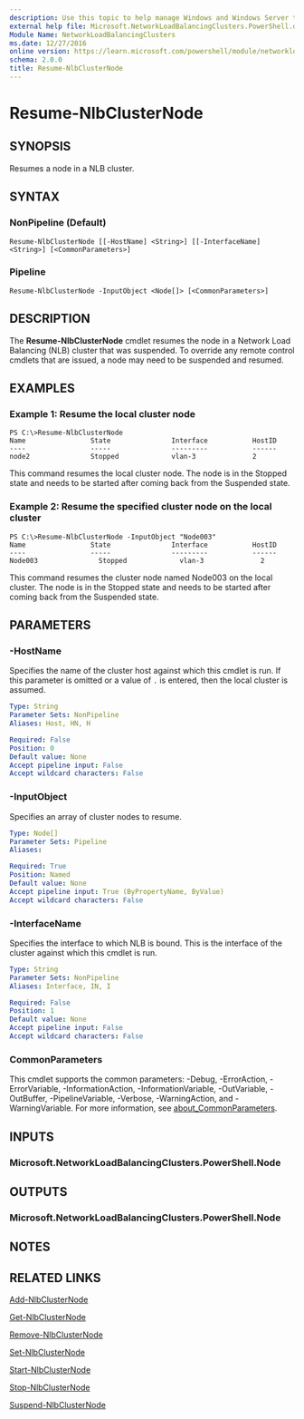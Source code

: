 ```yaml
---
description: Use this topic to help manage Windows and Windows Server technologies with Windows PowerShell.
external help file: Microsoft.NetworkLoadBalancingClusters.PowerShell.dll-Help.xml
Module Name: NetworkLoadBalancingClusters
ms.date: 12/27/2016
online version: https://learn.microsoft.com/powershell/module/networkloadbalancingclusters/resume-nlbclusternode?view=windowsserver2022-ps&wt.mc_id=ps-gethelp
schema: 2.0.0
title: Resume-NlbClusterNode
---
```


# Resume-NlbClusterNode

## SYNOPSIS
Resumes a node in a NLB cluster.

## SYNTAX

### NonPipeline (Default)
```
Resume-NlbClusterNode [[-HostName] <String>] [[-InterfaceName] <String>] [<CommonParameters>]
```

### Pipeline
```
Resume-NlbClusterNode -InputObject <Node[]> [<CommonParameters>]
```

## DESCRIPTION
The **Resume-NlbClusterNode** cmdlet resumes the node in a Network Load Balancing (NLB) cluster that was suspended.
To override any remote control cmdlets that are issued, a node may need to be suspended and resumed.

## EXAMPLES

### Example 1: Resume the local cluster node
```
PS C:\>Resume-NlbClusterNode
Name                State               Interface           HostID 
----                -----               ---------           ------ 
node2               Stopped             vlan-3              2
```

This command resumes the local cluster node.
The node is in the Stopped state and needs to be started after coming back from the Suspended state.

### Example 2: Resume the specified cluster node on the local cluster
```
PS C:\>Resume-NlbClusterNode -InputObject "Node003"
Name                State               Interface           HostID 
----                -----               ---------           ------ 
Node003               Stopped             vlan-3              2
```

This command resumes the cluster node named Node003 on the local cluster.
The node is in the Stopped state and needs to be started after coming back from the Suspended state.

## PARAMETERS

### -HostName
Specifies the name of the cluster host against which this cmdlet is run.
If this parameter is omitted or a value of `.` is entered, then the local cluster is assumed.

```yaml
Type: String
Parameter Sets: NonPipeline
Aliases: Host, HN, H

Required: False
Position: 0
Default value: None
Accept pipeline input: False
Accept wildcard characters: False
```

### -InputObject
Specifies an array of cluster nodes to resume.

```yaml
Type: Node[]
Parameter Sets: Pipeline
Aliases: 

Required: True
Position: Named
Default value: None
Accept pipeline input: True (ByPropertyName, ByValue)
Accept wildcard characters: False
```

### -InterfaceName
Specifies the interface to which NLB is bound.
This is the interface of the cluster against which this cmdlet is run.

```yaml
Type: String
Parameter Sets: NonPipeline
Aliases: Interface, IN, I

Required: False
Position: 1
Default value: None
Accept pipeline input: False
Accept wildcard characters: False
```

### CommonParameters
This cmdlet supports the common parameters: -Debug, -ErrorAction, -ErrorVariable, -InformationAction, -InformationVariable, -OutVariable, -OutBuffer, -PipelineVariable, -Verbose, -WarningAction, and -WarningVariable. For more information, see [about_CommonParameters](https://go.microsoft.com/fwlink/?LinkID=113216).

## INPUTS

### Microsoft.NetworkLoadBalancingClusters.PowerShell.Node

## OUTPUTS

### Microsoft.NetworkLoadBalancingClusters.PowerShell.Node

## NOTES

## RELATED LINKS

[Add-NlbClusterNode](./Add-NlbClusterNode.md)

[Get-NlbClusterNode](./Get-NlbClusterNode.md)

[Remove-NlbClusterNode](./Remove-NlbClusterNode.md)

[Set-NlbClusterNode](./Set-NlbClusterNode.md)

[Start-NlbClusterNode](./Start-NlbClusterNode.md)

[Stop-NlbClusterNode](./Stop-NlbClusterNode.md)

[Suspend-NlbClusterNode](./Suspend-NlbClusterNode.md)

